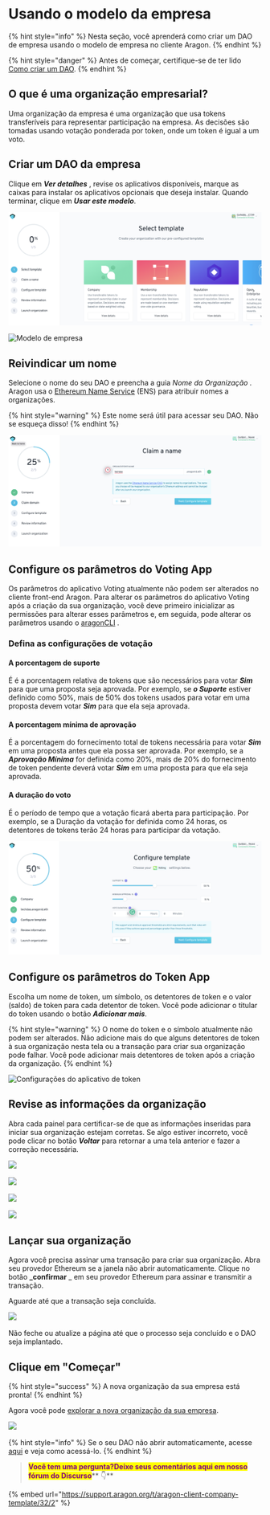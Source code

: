 # Usando o modelo da empresa

{% hint style="info" %}
Nesta seção, você aprenderá como criar um DAO de empresa usando o modelo de empresa no cliente Aragon.
{% endhint %}

{% hint style="danger" %}
Antes de começar, certifique-se de ter lido [Como criar um DAO](./).
{% endhint %}

## O que é uma organização empresarial? <a href="#what-is-a-company-organization" id="what-is-a-company-organization"></a>

Uma organização da empresa é uma organização que usa tokens transferíveis para representar participação na empresa. As decisões são tomadas usando votação ponderada por token, onde um token é igual a um voto.

## Criar um DAO da empresa <a href="#create-a-company-dao" id="create-a-company-dao"></a>

Clique em _**Ver detalhes**_ , revise os aplicativos disponíveis, marque as caixas para instalar os aplicativos opcionais que deseja instalar. Quando terminar, clique em _**Usar este modelo**_.

![Selecione o modelo](<../../../.gitbook/assets/Schermata 2022-02-04 alle 18.41.40.png>)

![Modelo de empresa](https://d33v4339jhl8k0.cloudfront.net/docs/assets/5c98a4fe0428633d2cf3fcf7/images/5d86242f04286364bc8f6507/file-QeXiahqUec.png)

## Reivindicar um nome <a href="#claim-a-name" id="claim-a-name"></a>

Selecione o nome do seu DAO e preencha a guia _Nome da Organização ._ Aragon usa o [Ethereum Name Service](https://ens.domains/) (ENS) para atribuir nomes a organizações.

{% hint style="warning" %}
Este nome será útil para acessar seu DAO. Não se esqueça disso!
{% endhint %}

![Selecione um nome DAO](<../../../.gitbook/assets/Schermata 2022-02-04 alle 18.52.45.png>)

## Configure os parâmetros do Voting App <a href="#configure-the-parameters-of-the-voting-app" id="configure-the-parameters-of-the-voting-app"></a>

Os parâmetros do aplicativo Voting atualmente não podem ser alterados no cliente front-end Aragon. Para alterar os parâmetros do aplicativo Voting após a criação da sua organização, você deve primeiro inicializar as permissões para alterar esses parâmetros e, em seguida, pode alterar os parâmetros usando o [aragonCLI](https://hack.aragon.org/developers/tools/aragoncli) .

### Defina as configurações de votação <a href="#configure-the-voting-settings" id="configure-the-voting-settings"></a>

#### A porcentagem de suporte <a href="#the-support-percentage" id="the-support-percentage"></a>

É é a porcentagem relativa de tokens que são necessários para votar _**Sim**_ para que uma proposta seja aprovada. Por exemplo, se _**o Suporte**_ estiver definido como 50%, mais de 50% dos tokens usados ​​para votar em uma proposta devem votar _**Sim**_ para que ela seja aprovada.

#### A porcentagem mínima de aprovação <a href="#the-minimum-approval-percentage" id="the-minimum-approval-percentage"></a>

É a porcentagem do fornecimento total de tokens necessária para votar _**Sim**_ em uma proposta antes que ela possa ser aprovada. Por exemplo, se a _**Aprovação Mínima**_ for definida como 20%, mais de 20% do fornecimento de token pendente deverá votar _**Sim**_ em uma proposta para que ela seja aprovada.

#### A duração do voto <a href="#the-vote-duration" id="the-vote-duration"></a>

É o período de tempo que a votação ficará aberta para participação. Por exemplo, se a Duração da votação for definida como 24 horas, os detentores de tokens terão 24 horas para participar da votação.

![Defina as configurações de votação](<../../../.gitbook/assets/Schermata 2022-02-04 alle 19.01.42.png>)

## Configure os parâmetros do Token App <a href="#configure-the-parameters-of-the-token-app" id="configure-the-parameters-of-the-token-app"></a>

Escolha um nome de token, um símbolo, os detentores de token e o valor (saldo) de token para cada detentor de token. Você pode adicionar o titular do token usando o botão _**Adicionar mais**_.

{% hint style="warning" %}
O nome do token e o símbolo atualmente não podem ser alterados. Não adicione mais do que alguns detentores de token à sua organização nesta tela ou a transação para criar sua organização pode falhar. Você pode adicionar mais detentores de token após a criação da organização.
{% endhint %}

![Configurações do aplicativo de token](https://d33v4339jhl8k0.cloudfront.net/docs/assets/5c98a4fe0428633d2cf3fcf7/images/5d8624862c7d3a7e9ae173e4/file-wSKI8WfAzK.png)

## Revise as informações da organização <a href="#review-organization-information" id="review-organization-information"></a>

Abra cada painel para certificar-se de que as informações inseridas para iniciar sua organização estejam corretas. Se algo estiver incorreto, você pode clicar no botão _**Voltar**_ para retornar a uma tela anterior e fazer a correção necessária.

![](https://d33v4339jhl8k0.cloudfront.net/docs/assets/5c98a4fe0428633d2cf3fcf7/images/5d8624af04286364bc8f650a/file-QLxk1Q0FZj.png)

![](https://d33v4339jhl8k0.cloudfront.net/docs/assets/5c98a4fe0428633d2cf3fcf7/images/5d8624b704286364bc8f650b/file-IsP1SOVaHO.png)

![](https://d33v4339jhl8k0.cloudfront.net/docs/assets/5c98a4fe0428633d2cf3fcf7/images/5d8624bf2c7d3a7e9ae173e5/file-Qn8KEkg3If.png)

![](https://d33v4339jhl8k0.cloudfront.net/docs/assets/5c98a4fe0428633d2cf3fcf7/images/5d8624c604286364bc8f650c/file-Fqvyo6L3Kz.png)

## Lançar sua organização <a href="#launch-your-organization" id="launch-your-organization"></a>

Agora você precisa assinar uma transação para criar sua organização. Abra seu provedor Ethereum se a janela não abrir automaticamente. Clique no botão **\_confirmar** \_ em seu provedor Ethereum para assinar e transmitir a transação.

Aguarde até que a transação seja concluída.

![](https://d33v4339jhl8k0.cloudfront.net/docs/assets/5c98a4fe0428633d2cf3fcf7/images/5d8624d704286364bc8f650d/file-arEtXF8S0j.png)

Não feche ou atualize a página até que o processo seja concluído e o DAO seja implantado.

## Clique em "Começar" <a href="#click-get-started" id="click-get-started"></a>

{% hint style="success" %}
A nova organização da sua empresa está pronta!
{% endhint %}

Agora você pode [explorar a nova organização da sua empresa](../explore-template-dao/).

![](https://d33v4339jhl8k0.cloudfront.net/docs/assets/5c98a4fe0428633d2cf3fcf7/images/5d8624ee04286364bc8f650e/file-a4bAYgLmxU.png)

{% hint style="info" %}
Se o seu DAO não abrir automaticamente, acesse [aqui](../../../faq/products/aragon-client/where-is-my-dao.md) e veja como acessá-lo.
{% endhint %}



> <mark style="color:purple;">**Você tem uma pergunta?Deixe seus comentários aqui em nosso fórum do Discurso**</mark>** 👇**

{% embed url="https://support.aragon.org/t/aragon-client-company-template/32/2" %}

